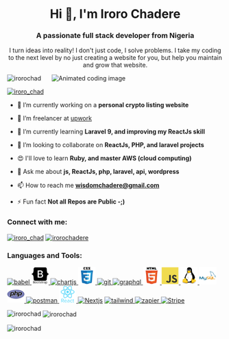 <h1 align="center">Hi 👋, I'm Iroro Chadere</h1>
<h3 align="center">A passionate full stack developer from Nigeria</h3>
<p align="center">I turn ideas into reality! I don't just code, I solve problems. I take my coding to the next level by no just creating a website for you, but help you maintain and grow that website.</p>

<img align="right" alt="Animated coding image" width="400" src="https://cdn.dribbble.com/users/1162077/screenshots/3848914/programmer.gif" />

<p align="left"> <img src="https://komarev.com/ghpvc/?username=irorochad&label=Profile%20views&color=0e75b6&style=flat" alt="irorochad" /> </p>

<p align="left"> <a href="https://twitter.com/iroro_chad" target="blank"><img src="https://img.shields.io/twitter/follow/iroro_chad?logo=twitter&style=for-the-badge" alt="iroro_chad" /></a> </p>

- 🔭 I’m currently working on a **personal crypto listing website**

- 🤝 I’m freelancer at [upwork](https://www.upwork.com/freelancers/~01e533ab08971816b0)

- 🌱 I’m currently learning **Laravel 9, and improving my ReactJs skill**

- 👯 I’m looking to collaborate on **ReactJs, PHP, and laravel projects**

- 😍 I'll love to learn **Ruby, and master AWS (cloud computing)**

- 💬 Ask me about **js, ReactJs, php, laravel, api, wordpress**

- 📫 How to reach me **wisdomchadere@gmail.com**

- ⚡ Fun fact **Not all Repos are Public -;)**

<h3 align="left">Connect with me:</h3>
<p align="left">
<a href="https://twitter.com/iroro_chad" target="blank"><img align="center" src="https://raw.githubusercontent.com/rahuldkjain/github-profile-readme-generator/master/src/images/icons/Social/twitter.svg" alt="iroro_chad" height="30" width="40" /></a>
<a href="https://linkedin.com/in/irorochadere" target="blank"><img align="center" src="https://raw.githubusercontent.com/rahuldkjain/github-profile-readme-generator/master/src/images/icons/Social/linked-in-alt.svg" alt="irorochadere" height="30" width="40" /></a>
</p>

<h3 align="left">Languages and Tools:</h3>
<p align="left"> <a href="https://babeljs.io/" target="_blank" rel="noreferrer"> <img src="https://www.vectorlogo.zone/logos/babeljs/babeljs-icon.svg" alt="babel" width="40" height="40"/> </a> <a href="https://getbootstrap.com" target="_blank" rel="noreferrer"> <img src="https://raw.githubusercontent.com/devicons/devicon/master/icons/bootstrap/bootstrap-plain-wordmark.svg" alt="bootstrap" width="40" height="40"/> </a> <a href="https://www.chartjs.org" target="_blank" rel="noreferrer"> <img src="https://www.chartjs.org/media/logo-title.svg" alt="chartjs" width="40" height="40"/> </a> <a href="https://www.w3schools.com/css/" target="_blank" rel="noreferrer"> <img src="https://raw.githubusercontent.com/devicons/devicon/master/icons/css3/css3-original-wordmark.svg" alt="css3" width="40" height="40"/> </a> <a href="https://git-scm.com/" target="_blank" rel="noreferrer"> <img src="https://www.vectorlogo.zone/logos/git-scm/git-scm-icon.svg" alt="git" width="40" height="40"/> </a> <a href="https://graphql.org" target="_blank" rel="noreferrer"> <img src="https://www.vectorlogo.zone/logos/graphql/graphql-icon.svg" alt="graphql" width="40" height="40"/> </a> <a href="https://www.w3.org/html/" target="_blank" rel="noreferrer"> <img src="https://raw.githubusercontent.com/devicons/devicon/master/icons/html5/html5-original-wordmark.svg" alt="html5" width="40" height="40"/> </a> <a href="https://developer.mozilla.org/en-US/docs/Web/JavaScript" target="_blank" rel="noreferrer"> <img src="https://raw.githubusercontent.com/devicons/devicon/master/icons/javascript/javascript-original.svg" alt="javascript" width="40" height="40"/> </a> <a href="https://www.linux.org/" target="_blank" rel="noreferrer"> <img src="https://raw.githubusercontent.com/devicons/devicon/master/icons/linux/linux-original.svg" alt="linux" width="40" height="40"/> </a> <a href="https://www.mysql.com/" target="_blank" rel="noreferrer"> <img src="https://raw.githubusercontent.com/devicons/devicon/master/icons/mysql/mysql-original-wordmark.svg" alt="mysql" width="40" height="40"/> </a> <a href="https://www.php.net" target="_blank" rel="noreferrer"> <img src="https://raw.githubusercontent.com/devicons/devicon/master/icons/php/php-original.svg" alt="php" width="40" height="40"/> </a> <a href="https://postman.com" target="_blank" rel="noreferrer"> <img src="https://www.vectorlogo.zone/logos/getpostman/getpostman-icon.svg" alt="postman" width="40" height="40"/> </a> <a href="https://reactjs.org/" target="_blank" rel="noreferrer"> <img src="https://raw.githubusercontent.com/devicons/devicon/master/icons/react/react-original-wordmark.svg" alt="react" width="40" height="40"/>   <a href="https://nextjs.org/" target="_blank" rel="noreferrer"><img src="https://upload.vectorlogo.zone/logos/nextjs/images/271afdac-aad3-4712-89fd-a25f63fd6dd4.svg" alt="Nextjs" width="40" height="40" /></a></a> <a href="https://tailwindcss.com/" target="_blank" rel="noreferrer"> <img src="https://www.vectorlogo.zone/logos/tailwindcss/tailwindcss-icon.svg" alt="tailwind" width="40" height="40"/> </a> <a href="https://zapier.com" target="_blank" rel="noreferrer"> <img src="https://www.vectorlogo.zone/logos/zapier/zapier-icon.svg" alt="zapier" width="40" height="40"/> </a>
<a href="https://stripe.com" target="_blank" rel="noreferrer"> <img src="https://www.vectorlogo.zone/logos/stripe/stripe-ar21.svg" alt="Stripe" width="40" height="40"/> </a> 
</p>

<p><img align="left" src="https://github-readme-stats.vercel.app/api/top-langs?username=irorochad&show_icons=true&locale=en&layout=compact" alt="irorochad" /></p>

<p>&nbsp;<img align="center" src="https://github-readme-stats.vercel.app/api?username=irorochad&show_icons=true&locale=en" alt="irorochad" /></p>

<p><img align="center" src="https://github-readme-streak-stats.herokuapp.com/?user=irorochad&" alt="irorochad" /></p>
